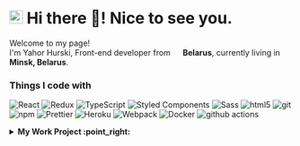 <h1><img src="https://slackmojis.com/emojis/12254-stockrocket" width="24"/> Hi there 👋! Nice to see you.</h1>


<p>Welcome to my page! </br> I'm Yahor Hurski, Front-end developer from <img src="https://slackmojis.com/emojis/9960-belarus" width="14"/> <b>Belarus</b>, currently living in <b>Minsk, Belarus</b>. </p>
<h3>Things I code with</h3>
<p>
  <img alt="React" src="https://img.shields.io/badge/-React-45b8d8?style=flat-square&logo=react&logoColor=white" />
  <img alt="Redux" src="https://img.shields.io/badge/-Redux-764ABC?style=flat-square&logo=redux&logoColor=white" />
  <img alt="TypeScript" src="https://img.shields.io/badge/-TypeScript-007ACC?style=flat-square&logo=typescript&logoColor=white" />
  <img alt="Styled Components" src="https://img.shields.io/badge/-Styled_Components-db7092?style=flat-square&logo=styled-components&logoColor=white" />
  <img alt="Sass" src="https://img.shields.io/badge/-Sass-CC6699?style=flat-square&logo=sass&logoColor=white" />
  <img alt="html5" src="https://img.shields.io/badge/-HTML5-E34F26?style=flat-square&logo=html5&logoColor=white" />
  <img alt="git" src="https://img.shields.io/badge/-Git-F05032?style=flat-square&logo=git&logoColor=white" />
  <img alt="npm" src="https://img.shields.io/badge/-NPM-CB3837?style=flat-square&logo=npm&logoColor=white" />
  <img alt="Prettier" src="https://img.shields.io/badge/-Prettier-F7B93E?style=flat-square&logo=prettier&logoColor=white" />
  <img alt="Heroku" src="https://img.shields.io/badge/-Heroku-430098?style=flat-square&logo=heroku&logoColor=white" />
  <img alt="Webpack" src="https://img.shields.io/badge/-Webpack-8DD6F9?style=flat-square&logo=webpack&logoColor=white" /> 
  <img alt="Docker" src="https://img.shields.io/badge/-Docker-46a2f1?style=flat-square&logo=docker&logoColor=white" />
  <img alt="github actions" src="https://img.shields.io/badge/-Github_Actions-2088FF?style=flat-square&logo=github-actions&logoColor=white" />
</p>

<!-- start work project section -->
<details>
<summary><b> My Work Project :point_right:</b></summary>
<table>
  <thead>
    <tr>
      <th>Project Name</th>
      <th>Skills used</th>
      <th>Description</th>
    </tr>
  </thead>
  <tbody>
    <tr>
      <td><a href='https://github.com/hrsk/samurai-way'>Social Network</a></td>
      <td>HTML, CSS, React, Redux, Typescript, Redux-Form, Formik, Axios, Jest</td>
      <td>this is my first task project</td>
    </tr>
    <tr>
      <td><a href='https://hrsk.github.io/counter/'>Counter</a></td>
      <td>HTML, CSS, React, Redux, Typescript, Styled-Components</td>
      <td>It's a simple counter and counter with settings</td>
    </tr>
    <tr>
      <td><a href="https://github.com/hrsk/todolist-main">Todolist</a></td>
      <td>HTML, CSS, React, Redux, Redux Toolkit, Typescript, Formik, Axios, Jest, Material-UI</td>
      <td>write html cod here and the result will display there</td>
    </tr>
    </tbody>
</table>
</details>
<!-- end work project section -->
